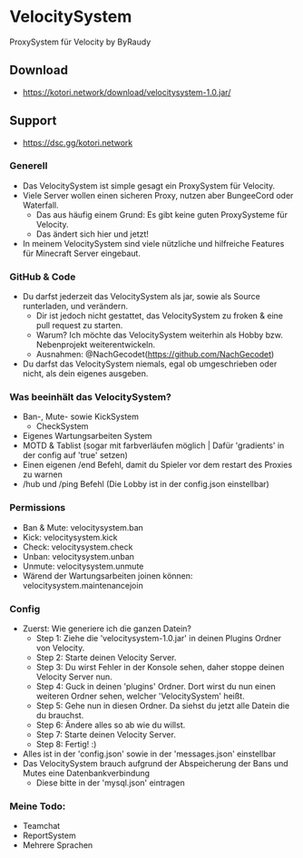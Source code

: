 # VelocitySystem
ProxySystem für Velocity by ByRaudy

## Download
- https://kotori.network/download/velocitysystem-1.0.jar/

## Support
- https://dsc.gg/kotori.network

### Generell
- Das VelocitySystem ist simple gesagt ein ProxySystem für Velocity.
- Viele Server wollen einen sicheren Proxy, nutzen aber BungeeCord oder Waterfall.
  - Das aus häufig einem Grund: Es gibt keine guten ProxySysteme für Velocity.
  - Das ändert sich hier und jetzt!
- In meinem VelocitySystem sind viele nützliche und hilfreiche Features für Minecraft Server eingebaut.

### GitHub & Code
- Du darfst jederzeit das VelocitySystem als jar, sowie als Source runterladen, und verändern.
  - Dir ist jedoch nicht gestattet, das VelocitySystem zu froken & eine pull request zu starten.
  - Warum? Ich möchte das VelocitySystem weiterhin als Hobby bzw. Nebenprojekt weiterentwickeln.
  - Ausnahmen: @NachGecodet(https://github.com/NachGecodet)
- Du darfst das VelocitySystem niemals, egal ob umgeschrieben oder nicht, als dein eigenes ausgeben.

### Was beeinhält das VelocitySystem?
- Ban-, Mute- sowie KickSystem
  - CheckSystem
- Eigenes Wartungsarbeiten System
- MOTD & Tablist (sogar mit farbverläufen möglich | Dafür 'gradients' in der config auf 'true' setzen)
- Einen eigenen /end Befehl, damit du Spieler vor dem restart des Proxies zu warnen
- /hub und /ping Befehl (Die Lobby ist in der config.json einstellbar)

### Permissions
- Ban & Mute: velocitysystem.ban
- Kick: velocitysystem.kick
- Check: velocitysystem.check
- Unban: velocitysystem.unban
- Unmute: velocitysystem.unmute
- Wärend der Wartungsarbeiten joinen können: velocitysystem.maintenancejoin

### Config
- Zuerst: Wie generiere ich die ganzen Datein?
  - Step 1: Ziehe die 'velocitysystem-1.0.jar' in deinen Plugins Ordner von Velocity.
  - Step 2: Starte deinen Velocity Server.
  - Step 3: Du wirst Fehler in der Konsole sehen, daher stoppe deinen Velocity Server nun.
  - Step 4: Guck in deinen 'plugins' Ordner. Dort wirst du nun einen weiteren Ordner sehen, welcher 'VelocitySystem' heißt.
  - Step 5: Gehe nun in diesen Ordner. Da siehst du jetzt alle Datein die du brauchst.
  - Step 6: Ändere alles so ab wie du willst.
  - Step 7: Starte deinen Velocity Server.
  - Step 8: Fertig! :)
- Alles ist in der 'config.json' sowie in der 'messages.json' einstellbar
- Das VelocitySystem brauch aufgrund der Abspeicherung der Bans und Mutes eine Datenbankverbindung
  - Diese bitte in der 'mysql.json' eintragen

### Meine Todo:
- Teamchat
- ReportSystem
- Mehrere Sprachen
